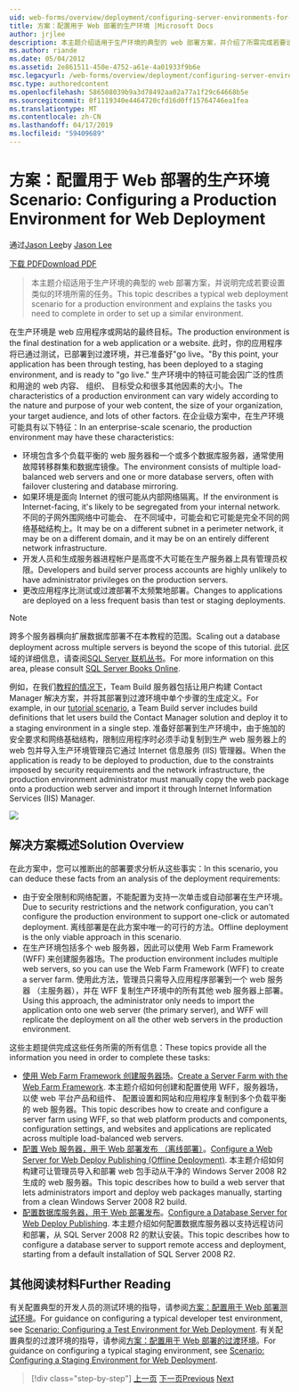 ```yaml
---
uid: web-forms/overview/deployment/configuring-server-environments-for-web-deployment/scenario-configuring-a-production-environment-for-web-deployment
title: 方案：配置用于 Web 部署的生产环境 |Microsoft Docs
author: jrjlee
description: 本主题介绍适用于生产环境的典型的 web 部署方案，并介绍了所需完成若要设置类似的任务...
ms.author: riande
ms.date: 05/04/2012
ms.assetid: 2e861511-450e-4752-a61e-4a01933f9b6e
msc.legacyurl: /web-forms/overview/deployment/configuring-server-environments-for-web-deployment/scenario-configuring-a-production-environment-for-web-deployment
msc.type: authoredcontent
ms.openlocfilehash: 586508039b9a3d78492aa02a77a1f29c64668b5e
ms.sourcegitcommit: 0f1119340e4464720cfd16d0ff15764746ea1fea
ms.translationtype: MT
ms.contentlocale: zh-CN
ms.lasthandoff: 04/17/2019
ms.locfileid: "59409689"
---
```

# <a name="scenario-configuring-a-production-environment-for-web-deployment"></a><span data-ttu-id="83f1d-103">方案：配置用于 Web 部署的生产环境</span><span class="sxs-lookup"><span data-stu-id="83f1d-103">Scenario: Configuring a Production Environment for Web Deployment</span></span>

<span data-ttu-id="83f1d-104">通过[Jason Lee](https://github.com/jrjlee)</span><span class="sxs-lookup"><span data-stu-id="83f1d-104">by [Jason Lee](https://github.com/jrjlee)</span></span>

[<span data-ttu-id="83f1d-105">下载 PDF</span><span class="sxs-lookup"><span data-stu-id="83f1d-105">Download PDF</span></span>](https://msdnshared.blob.core.windows.net/media/MSDNBlogsFS/prod.evol.blogs.msdn.com/CommunityServer.Blogs.Components.WeblogFiles/00/00/00/63/56/8130.DeployingWebAppsInEnterpriseScenarios.pdf)

> <span data-ttu-id="83f1d-106">本主题介绍适用于生产环境的典型的 web 部署方案，并说明完成若要设置类似的环境所需的任务。</span><span class="sxs-lookup"><span data-stu-id="83f1d-106">This topic describes a typical web deployment scenario for a production environment and explains the tasks you need to complete in order to set up a similar environment.</span></span>


<span data-ttu-id="83f1d-107">在生产环境是 web 应用程序或网站的最终目标。</span><span class="sxs-lookup"><span data-stu-id="83f1d-107">The production environment is the final destination for a web application or a website.</span></span> <span data-ttu-id="83f1d-108">此时，你的应用程序将已通过测试，已部署到过渡环境，并已准备好"go live。"</span><span class="sxs-lookup"><span data-stu-id="83f1d-108">By this point, your application has been through testing, has been deployed to a staging environment, and is ready to "go live."</span></span> <span data-ttu-id="83f1d-109">生产环境中的特征可能会因广泛的性质和用途的 web 内容、 组织、 目标受众和很多其他因素的大小。</span><span class="sxs-lookup"><span data-stu-id="83f1d-109">The characteristics of a production environment can vary widely according to the nature and purpose of your web content, the size of your organization, your target audience, and lots of other factors.</span></span> <span data-ttu-id="83f1d-110">在企业级方案中，在生产环境可能具有以下特征：</span><span class="sxs-lookup"><span data-stu-id="83f1d-110">In an enterprise-scale scenario, the production environment may have these characteristics:</span></span>

- <span data-ttu-id="83f1d-111">环境包含多个负载平衡的 web 服务器和一个或多个数据库服务器，通常使用故障转移群集和数据库镜像。</span><span class="sxs-lookup"><span data-stu-id="83f1d-111">The environment consists of multiple load-balanced web servers and one or more database servers, often with failover clustering and database mirroring.</span></span>
- <span data-ttu-id="83f1d-112">如果环境是面向 Internet 的很可能从内部网络隔离。</span><span class="sxs-lookup"><span data-stu-id="83f1d-112">If the environment is Internet-facing, it's likely to be segregated from your internal network.</span></span> <span data-ttu-id="83f1d-113">不同的子网外围网络中可能会、 在不同域中，可能会和它可能是完全不同的网络基础结构上。</span><span class="sxs-lookup"><span data-stu-id="83f1d-113">It may be on a different subnet in a perimeter network, it may be on a different domain, and it may be on an entirely different network infrastructure.</span></span>
- <span data-ttu-id="83f1d-114">开发人员和生成服务器进程帐户是高度不大可能在生产服务器上具有管理员权限。</span><span class="sxs-lookup"><span data-stu-id="83f1d-114">Developers and build server process accounts are highly unlikely to have administrator privileges on the production servers.</span></span>
- <span data-ttu-id="83f1d-115">更改应用程序比测试或过渡部署不太频繁地部署。</span><span class="sxs-lookup"><span data-stu-id="83f1d-115">Changes to applications are deployed on a less frequent basis than test or staging deployments.</span></span>

> [!NOTE]
> <span data-ttu-id="83f1d-116">跨多个服务器横向扩展数据库部署不在本教程的范围。</span><span class="sxs-lookup"><span data-stu-id="83f1d-116">Scaling out a database deployment across multiple servers is beyond the scope of this tutorial.</span></span> <span data-ttu-id="83f1d-117">此区域的详细信息，请查阅[SQL Server 联机丛书](https://technet.microsoft.com/library/ms130214.aspx)。</span><span class="sxs-lookup"><span data-stu-id="83f1d-117">For more information on this area, please consult [SQL Server Books Online](https://technet.microsoft.com/library/ms130214.aspx).</span></span>


<span data-ttu-id="83f1d-118">例如，在我们[教程的情况下](../deploying-web-applications-in-enterprise-scenarios/enterprise-web-deployment-scenario-overview.md)，Team Build 服务器包括让用户构建 Contact Manager 解决方案，并将其部署到过渡环境中单个步骤的生成定义。</span><span class="sxs-lookup"><span data-stu-id="83f1d-118">For example, in our [tutorial scenario](../deploying-web-applications-in-enterprise-scenarios/enterprise-web-deployment-scenario-overview.md), a Team Build server includes build definitions that let users build the Contact Manager solution and deploy it to a staging environment in a single step.</span></span> <span data-ttu-id="83f1d-119">准备好部署到生产环境中，由于施加的安全要求和网络基础结构，限制应用程序时必须手动复制到生产 web 服务器上的 web 包并导入生产环境管理员它通过 Internet 信息服务 (IIS) 管理器。</span><span class="sxs-lookup"><span data-stu-id="83f1d-119">When the application is ready to be deployed to production, due to the constraints imposed by security requirements and the network infrastructure, the production environment administrator must manually copy the web package onto a production web server and import it through Internet Information Services (IIS) Manager.</span></span>

![](scenario-configuring-a-production-environment-for-web-deployment/_static/image1.png)

## <a name="solution-overview"></a><span data-ttu-id="83f1d-120">解决方案概述</span><span class="sxs-lookup"><span data-stu-id="83f1d-120">Solution Overview</span></span>

<span data-ttu-id="83f1d-121">在此方案中，您可以推断出的部署要求分析从这些事实：</span><span class="sxs-lookup"><span data-stu-id="83f1d-121">In this scenario, you can deduce these facts from an analysis of the deployment requirements:</span></span>

- <span data-ttu-id="83f1d-122">由于安全限制和网络配置，不能配置为支持一次单击或自动部署在生产环境。</span><span class="sxs-lookup"><span data-stu-id="83f1d-122">Due to security restrictions and the network configuration, you can't configure the production environment to support one-click or automated deployment.</span></span> <span data-ttu-id="83f1d-123">离线部署是在此方案中唯一的可行的方法。</span><span class="sxs-lookup"><span data-stu-id="83f1d-123">Offline deployment is the only viable approach in this scenario.</span></span>
- <span data-ttu-id="83f1d-124">在生产环境包括多个 web 服务器，因此可以使用 Web Farm Framework (WFF) 来创建服务器场。</span><span class="sxs-lookup"><span data-stu-id="83f1d-124">The production environment includes multiple web servers, so you can use the Web Farm Framework (WFF) to create a server farm.</span></span> <span data-ttu-id="83f1d-125">使用此方法，管理员只需导入应用程序部署到一个 web 服务器 （主服务器），并在 WFF 复制生产环境中的所有其他 web 服务器上部署。</span><span class="sxs-lookup"><span data-stu-id="83f1d-125">Using this approach, the administrator only needs to import the application onto one web server (the primary server), and WFF will replicate the deployment on all the other web servers in the production environment.</span></span>

<span data-ttu-id="83f1d-126">这些主题提供完成这些任务所需的所有信息：</span><span class="sxs-lookup"><span data-stu-id="83f1d-126">These topics provide all the information you need in order to complete these tasks:</span></span>

- <span data-ttu-id="83f1d-127">[使用 Web Farm Framework 创建服务器场](configuring-a-database-server-for-web-deploy-publishing.md)。</span><span class="sxs-lookup"><span data-stu-id="83f1d-127">[Create a Server Farm with the Web Farm Framework](configuring-a-database-server-for-web-deploy-publishing.md).</span></span> <span data-ttu-id="83f1d-128">本主题介绍如何创建和配置使用 WFF，服务器场，以使 web 平台产品和组件、 配置设置和网站和应用程序复制到多个负载平衡的 web 服务器。</span><span class="sxs-lookup"><span data-stu-id="83f1d-128">This topic describes how to create and configure a server farm using WFF, so that web platform products and components, configuration settings, and websites and applications are replicated across multiple load-balanced web servers.</span></span>
- <span data-ttu-id="83f1d-129">[配置 Web 服务器，用于 Web 部署发布 （离线部署）](configuring-a-web-server-for-web-deploy-publishing-offline-deployment.md)。</span><span class="sxs-lookup"><span data-stu-id="83f1d-129">[Configure a Web Server for Web Deploy Publishing (Offline Deployment)](configuring-a-web-server-for-web-deploy-publishing-offline-deployment.md).</span></span> <span data-ttu-id="83f1d-130">本主题介绍如何构建可让管理员导入和部署 web 包手动从干净的 Windows Server 2008 R2 生成的 web 服务器。</span><span class="sxs-lookup"><span data-stu-id="83f1d-130">This topic describes how to build a web server that lets administrators import and deploy web packages manually, starting from a clean Windows Server 2008 R2 build.</span></span>
- <span data-ttu-id="83f1d-131">[配置数据库服务器，用于 Web 部署发布](configuring-a-database-server-for-web-deploy-publishing.md)。</span><span class="sxs-lookup"><span data-stu-id="83f1d-131">[Configure a Database Server for Web Deploy Publishing](configuring-a-database-server-for-web-deploy-publishing.md).</span></span> <span data-ttu-id="83f1d-132">本主题介绍如何配置数据库服务器以支持远程访问和部署，从 SQL Server 2008 R2 的默认安装。</span><span class="sxs-lookup"><span data-stu-id="83f1d-132">This topic describes how to configure a database server to support remote access and deployment, starting from a default installation of SQL Server 2008 R2.</span></span>

## <a name="further-reading"></a><span data-ttu-id="83f1d-133">其他阅读材料</span><span class="sxs-lookup"><span data-stu-id="83f1d-133">Further Reading</span></span>

<span data-ttu-id="83f1d-134">有关配置典型的开发人员的测试环境的指导，请参阅[方案：配置用于 Web 部署测试环境](scenario-configuring-a-test-environment-for-web-deployment.md)。</span><span class="sxs-lookup"><span data-stu-id="83f1d-134">For guidance on configuring a typical developer test environment, see [Scenario: Configuring a Test Environment for Web Deployment](scenario-configuring-a-test-environment-for-web-deployment.md).</span></span> <span data-ttu-id="83f1d-135">有关配置典型的过渡环境的指导，请参阅[方案：配置用于 Web 部署的过渡环境](scenario-configuring-a-staging-environment-for-web-deployment.md)。</span><span class="sxs-lookup"><span data-stu-id="83f1d-135">For guidance on configuring a typical staging environment, see [Scenario: Configuring a Staging Environment for Web Deployment](scenario-configuring-a-staging-environment-for-web-deployment.md).</span></span>

> [!div class="step-by-step"]
> <span data-ttu-id="83f1d-136">[上一页](scenario-configuring-a-staging-environment-for-web-deployment.md)
> [下一页](configuring-a-web-server-for-web-deploy-publishing-remote-agent.md)</span><span class="sxs-lookup"><span data-stu-id="83f1d-136">[Previous](scenario-configuring-a-staging-environment-for-web-deployment.md)
[Next](configuring-a-web-server-for-web-deploy-publishing-remote-agent.md)</span></span>
